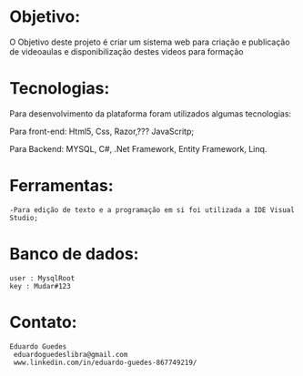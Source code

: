 # Objetivo:
O Objetivo deste projeto é criar um sistema web para criação e publicação de videoaulas e disponibilização destes
videos para formação


# Tecnologias:
Para desenvolvimento da plataforma foram utilizados algumas tecnologias: 

Para front-end: 
	  Html5,
	  Css,
    Razor,???
    JavaScritp;
  
  Para Backend:
    MYSQL,
    C#,
    .Net Framework,
    Entity Framework,
    Linq.

# Ferramentas:
	-Para edição de texto e a programação em si foi utilizada a IDE Visual Studio; 
	
 # Banco de dados:
	user : MysqlRoot
	key : Mudar#123 

# Contato: 
	Eduardo Guedes
	 eduardoguedeslibra@gmail.com
	 www.linkedin.com/in/eduardo-guedes-867749219/

